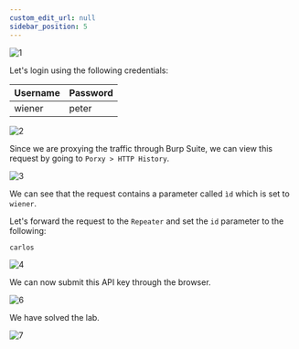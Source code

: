 ```yaml
---
custom_edit_url: null
sidebar_position: 5
---
```


![1](https://github.com/Knign/Write-ups/assets/110326359/4cee44a3-fea8-47bb-bd05-35b14df757bd)

Let's login using the following credentials:

| Username | Password |
| -------- | -------- |
| wiener         | peter         |

![2](https://github.com/Knign/Write-ups/assets/110326359/9df3f8bf-fffd-4dd9-a297-b864d1c22901)

Since we are proxying the traffic through Burp Suite, we can view this request by going to `Porxy > HTTP History`.

![3](https://github.com/Knign/Write-ups/assets/110326359/2f0697b3-6d55-44c0-8aac-dc8185df0ee4)

We can see that the request contains a parameter called `ìd` which is set to `wiener`.

Let's forward the request to the `Repeater` and set the `id` parameter to the following:
```
carlos
```

![4](https://github.com/Knign/Write-ups/assets/110326359/628e1eb7-cb17-4052-8c47-689a397e9652)

We can now submit this API key through the browser.

![6](https://github.com/Knign/Write-ups/assets/110326359/2046f6ed-7334-4a3e-b8a6-a2b98227982d)

We have solved the lab.

![7](https://github.com/Knign/Write-ups/assets/110326359/c11cf67f-a16c-433a-9f2d-e3ea5fec4b55)
